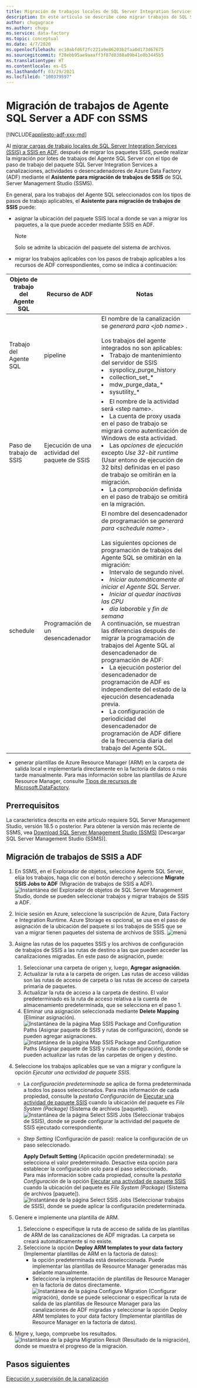 ```yaml
---
title: Migración de trabajos locales de SQL Server Integration Services (SSIS) a Azure Data Factory
description: En este artículo se describe cómo migrar trabajos de SQL Server Integration Services (SSIS) a canalizaciones, actividades o desencadenadores de Azure Data Factory mediante SQL Server Management Studio.
author: chugugrace
ms.author: chugu
ms.service: data-factory
ms.topic: conceptual
ms.date: 4/7/2020
ms.openlocfilehash: ec10abfd6f2fc221a9e86203b2faa0d173d67675
ms.sourcegitcommit: f28ebb95ae9aaaff3f87d8388a09b41e0b3445b5
ms.translationtype: HT
ms.contentlocale: es-ES
ms.lasthandoff: 03/29/2021
ms.locfileid: "100379597"
---
```

# <a name="migrate-sql-server-agent-jobs-to-adf-with-ssms"></a>Migración de trabajos de Agente SQL Server a ADF con SSMS

[!INCLUDE[appliesto-adf-xxx-md](includes/appliesto-adf-xxx-md.md)]

Al [migrar cargas de trabajo locales de SQL Server Integration Services (SSIS) a SSIS en ADF](scenario-ssis-migration-overview.md), después de migrar los paquetes SSIS, puede realizar la migración por lotes de trabajos del Agente SQL Server con el tipo de paso de trabajo del paquete SQL Server Integration Services a canalizaciones, actividades o desencadenadores de Azure Data Factory (ADF) mediante el **Asistente para migración de trabajos de SSIS** de SQL Server Management Studio (SSMS).

En general, para los trabajos del Agente SQL seleccionados con los tipos de pasos de trabajo aplicables, el **Asistente para migración de trabajos de SSIS** puede:

- asignar la ubicación del paquete SSIS local a donde se van a migrar los paquetes, a la que puede acceder mediante SSIS en ADF.
    > [!NOTE]
    > Solo se admite la ubicación del paquete del sistema de archivos.
- migrar los trabajos aplicables con los pasos de trabajo aplicables a los recursos de ADF correspondientes, como se indica a continuación:

|Objeto de trabajo del Agente SQL  |Recurso de ADF  |Notas|
|---------|---------|---------|
|Trabajo del Agente SQL|pipeline     |El nombre de la canalización se *generará para \<job name>* . <br> <br> Los trabajos del agente integrados no son aplicables: <li> Trabajo de mantenimiento del servidor de SSIS <li> syspolicy_purge_history <li> collection_set_* <li> mdw_purge_data_* <li> sysutility_*|
|Paso de trabajo de SSIS|Ejecución de una actividad del paquete de SSIS|<li> El nombre de la actividad será \<step name>. <li> La cuenta de proxy usada en el paso de trabajo se migrará como autenticación de Windows de esta actividad. <li> Las *opciones de ejecución* excepto *Use 32-bit runtime* (Usar entono de ejecución de 32 bits) definidas en el paso de trabajo se omitirán en la migración. <li> La *comprobación* definida en el paso de trabajo se omitirá en la migración.|
|schedule      |Programación de un desencadenador        |El nombre del desencadenador de programación se *generará para \<schedule name>* . <br> <br> Las siguientes opciones de programación de trabajos del Agente SQL se omitirán en la migración: <li> Intervalo de segundo nivel. <li> *Iniciar automáticamente al iniciar el Agente SQL Server.* <li> *Iniciar al quedar inactivas las CPU* <li> *día laborable* y *fin de semana* <time zone> <br> A continuación, se muestran las diferencias después de migrar la programación de trabajos del Agente SQL al desencadenador de programación de ADF: <li> La ejecución posterior del desencadenador de programación de ADF es independiente del estado de la ejecución desencadenada previa. <li> La configuración de periodicidad del desencadenador de programación de ADF difiere de la frecuencia diaria del trabajo del Agente SQL.|

- generar plantillas de Azure Resource Manager (ARM) en la carpeta de salida local e implementarla directamente en la factoría de datos o más tarde manualmente. Para más información sobre las plantillas de Azure Resource Manager, consulte [Tipos de recursos de Microsoft.DataFactory](/azure/templates/microsoft.datafactory/allversions).

## <a name="prerequisites"></a>Prerrequisitos

La característica descrita en este artículo requiere SQL Server Management Studio, versión 18.5 o posterior. Para obtener la versión más reciente de SSMS, vea [Download SQL Server Management Studio (SSMS)](/sql/ssms/download-sql-server-management-studio-ssms) [Descargar SQL Server Management Studio (SSMS)].

## <a name="migrate-ssis-jobs-to-adf"></a>Migración de trabajos de SSIS a ADF

1. En SSMS, en el Explorador de objetos, seleccione Agente SQL Server, elija los trabajos, haga clic con el botón derecho y seleccione **Migrate SSIS Jobs to ADF** (Migración de trabajos de SSIS a ADF).
![Instantánea del Explorador de objetos de SQL Server Management Studio, donde se pueden seleccionar trabajos y migrar trabajos de SSIS a ADF.](media/how-to-migrate-ssis-job-ssms/menu.png)

1. Inicie sesión en Azure, seleccione la suscripción de Azure, Data Factory e Integration Runtime. Azure Storage es opcional, se usa en el paso de asignación de la ubicación del paquete si los trabajos de SSIS que se van a migrar tienen paquetes del sistema de archivos de SSIS.
![menú](media/how-to-migrate-ssis-job-ssms/step1.png)

1. Asigne las rutas de los paquetes SSIS y los archivos de configuración de trabajos de SSIS a las rutas de destino a las que pueden acceder las canalizaciones migradas. En este paso de asignación, puede:

    1. Seleccionar una carpeta de origen y, luego, **Agregar asignación**.
    1. Actualizar la ruta a la carpeta de origen. Las rutas de acceso válidas son las rutas de acceso de carpeta o las rutas de acceso de carpeta primaria de paquetes.
    1. Actualizar la ruta de acceso a la carpeta de destino. El valor predeterminado es la ruta de acceso relativa a la cuenta de almacenamiento predeterminada, que se selecciona en el paso 1.
    1. Eliminar una asignación seleccionada mediante **Delete Mapping** (Eliminar asignación).
![Instantánea de la página Map SSIS Package and Configuration Paths (Asignar paquete de SSIS y rutas de configuración), donde se pueden agregar asignaciones.](media/how-to-migrate-ssis-job-ssms/step2.png)
![Instantánea de la página Map SSIS Package and Configuration Paths (Asignar paquete de SSIS y rutas de configuración), donde se pueden actualizar las rutas de las carpetas de origen y destino.](media/how-to-migrate-ssis-job-ssms/step2-1.png)

1. Seleccione los trabajos aplicables que se van a migrar y configure la opción *Ejecutar una actividad de paquete SSIS*.

    - La *configuración predeterminada* se aplica de forma predeterminada a todos los pasos seleccionados. Para más información de cada propiedad, consulte la *pestaña Configuración* de [Ejecutar una actividad de paquete SSIS](how-to-invoke-ssis-package-ssis-activity.md) cuando la ubicación del paquete es *File System (Package)* (Sistema de archivos [paquete]).
    ![Instantánea de la página Select SSIS Jobs (Seleccionar trabajos de SSIS), donde se puede configurar la actividad del paquete de SSIS ejecutado correspondiente.](media/how-to-migrate-ssis-job-ssms/step3-1.png)
    - *Step Setting* (Configuración de paso): realice la configuración de un paso seleccionado.
        
        **Apply Default Setting** (Aplicación opción predeterminada): se selecciona el valor predeterminado. Desactive esta opción para establecer la configuración solo para el paso seleccionado.  
        Para más información sobre cada propiedad, consulte la *pestaña Configuración* de la opción [Ejecutar una actividad de paquete SSIS](how-to-invoke-ssis-package-ssis-activity.md) cuando la ubicación del paquete es *File System (Package)* (Sistema de archivos [paquete]).
    ![Instantánea de la página Select SSIS Jobs (Seleccionar trabajos de SSIS), donde se puede aplicar la configuración predeterminada.](media/how-to-migrate-ssis-job-ssms/step3-2.png)

1. Genere e implemente una plantilla de ARM.
    1. Seleccione o especifique la ruta de acceso de salida de las plantillas de ARM de las canalizaciones de ADF migradas. La carpeta se creará automáticamente si no existe.
    2. Seleccione la opción **Deploy ARM templates to your data factory** (Implementar plantillas de ARM en la factoría de datos):
        - la opción predeterminada está deseleccionada. Puede implementar las plantillas de Resource Manager generadas más adelante manualmente.
        - Seleccione la implementación de plantillas de Resource Manager en la factoría de datos directamente.
    ![Instantánea de la página Configure Migration (Configurar migración), donde se puede seleccionar o especificar la ruta de salida de las plantillas de Resource Manager para las canalizaciones de ADF migradas y seleccionar la opción Deploy ARM templates to your data factory (Implementar plantillas de Resource Manager en la factoría de datos).](media/how-to-migrate-ssis-job-ssms/step4.png)

1. Migre y, luego, compruebe los resultados.
![Instantánea de la página Migration Result (Resultado de la migración), donde se muestra el progreso de la migración.](media/how-to-migrate-ssis-job-ssms/step5.png)

## <a name="next-steps"></a>Pasos siguientes

[Ejecución y supervisión de la canalización](how-to-invoke-ssis-package-ssis-activity.md)